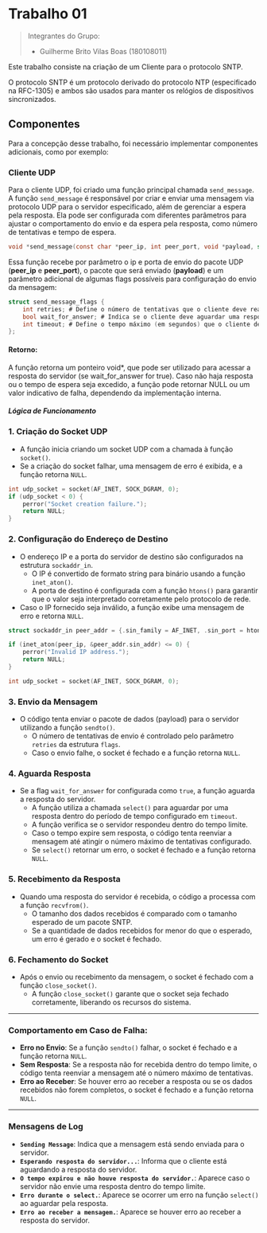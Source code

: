 # Trabalho 01

> Integrantes do Grupo: 
>
> - Guilherme Brito Vilas Boas (180108011)

Este trabalho consiste na criação de um Cliente para o protocolo SNTP. 

O protocolo SNTP é um protocolo derivado do protocolo NTP (especificado na RFC-1305) e ambos são usados para manter os relógios de dispositivos sincronizados.

## Componentes

Para a concepção desse trabalho, foi necessário implementar componentes adicionais, como por exemplo: 

### Cliente UDP 

Para o cliente UDP, foi criado uma função principal chamada `send_message`.
A função `send_message` é responsável por criar e enviar uma mensagem via protocolo UDP para o servidor especificado, além de gerenciar a espera pela resposta. Ela pode ser configurada com diferentes parâmetros para ajustar o comportamento do envio e da espera pela resposta, como número de tentativas e tempo de espera.

```c
void *send_message(const char *peer_ip, int peer_port, void *payload, struct send_message_flags flags);
```

Essa função recebe por parâmetro o ip e porta de envio do pacote UDP (**peer_ip** e **peer_port**), o pacote que será enviado (**payload**) e um parâmetro adicional de algumas flags possíveis para configuração do envio da mensagem:

```c
struct send_message_flags {
    int retries; # Define o número de tentativas que o cliente deve realizar caso o envio da mensagem ou o recebimento da resposta falhe. O valor padrão é 2, conforme especificado no relatório do Trabalho.
    bool wait_for_answer; # Indica se o cliente deve aguardar uma resposta após enviar o pacote UDP. Para o cenário deste trabalho, este valor deve ser configurado como true, uma vez que o cliente espera receber uma resposta contendo informações sobre o tempo.
    int timeout; # Define o tempo máximo (em segundos) que o cliente deve aguardar pela resposta do servidor antes de abortar a operação. O valor padrão é configurado para 20 segundos, conforme especificado no relatório do Trabalho.
};
```

#### Retorno:

A função retorna um ponteiro void*, que pode ser utilizado para acessar a resposta do servidor (se wait_for_answer for true). Caso não haja resposta ou o tempo de espera seja excedido, a função pode retornar NULL ou um valor indicativo de falha, dependendo da implementação interna.

##### Lógica de Funcionamento

### 1. **Criação do Socket UDP**
- A função inicia criando um socket UDP com a chamada à função `socket()`. 
- Se a criação do socket falhar, uma mensagem de erro é exibida, e a função retorna `NULL`.

```c
int udp_socket = socket(AF_INET, SOCK_DGRAM, 0);
if (udp_socket < 0) {
    perror("Socket creation failure.");
    return NULL;
}
```

### 2. **Configuração do Endereço de Destino**
- O endereço IP e a porta do servidor de destino são configurados na estrutura `sockaddr_in`.
  - O IP é convertido de formato string para binário usando a função `inet_aton()`.
  - A porta de destino é configurada com a função `htons()` para garantir que o valor seja interpretado corretamente pelo protocolo de rede.
- Caso o IP fornecido seja inválido, a função exibe uma mensagem de erro e retorna `NULL`.

```c
struct sockaddr_in peer_addr = {.sin_family = AF_INET, .sin_port = htons(peer_port)};

if (inet_aton(peer_ip, &peer_addr.sin_addr) <= 0) {
    perror("Invalid IP address.");
    return NULL;
}

int udp_socket = socket(AF_INET, SOCK_DGRAM, 0);
```

### 3. **Envio da Mensagem**
- O código tenta enviar o pacote de dados (payload) para o servidor utilizando a função `sendto()`.
  - O número de tentativas de envio é controlado pelo parâmetro `retries` da estrutura `flags`.
  - Caso o envio falhe, o socket é fechado e a função retorna `NULL`.

### 4. **Aguarda Resposta**
- Se a flag `wait_for_answer` for configurada como `true`, a função aguarda a resposta do servidor.
  - A função utiliza a chamada `select()` para aguardar por uma resposta dentro do período de tempo configurado em `timeout`.
  - A função verifica se o servidor respondeu dentro do tempo limite.
  - Caso o tempo expire sem resposta, o código tenta reenviar a mensagem até atingir o número máximo de tentativas configurado.
  - Se `select()` retornar um erro, o socket é fechado e a função retorna `NULL`.

### 5. **Recebimento da Resposta**
- Quando uma resposta do servidor é recebida, o código a processa com a função `recvfrom()`.
  - O tamanho dos dados recebidos é comparado com o tamanho esperado de um pacote SNTP.
  - Se a quantidade de dados recebidos for menor do que o esperado, um erro é gerado e o socket é fechado.

### 6. **Fechamento do Socket**
- Após o envio ou recebimento da mensagem, o socket é fechado com a função `close_socket()`.
  - A função `close_socket()` garante que o socket seja fechado corretamente, liberando os recursos do sistema.

---

### Comportamento em Caso de Falha:
- **Erro no Envio**: Se a função `sendto()` falhar, o socket é fechado e a função retorna `NULL`.
- **Sem Resposta**: Se a resposta não for recebida dentro do tempo limite, o código tenta reenviar a mensagem até o número máximo de tentativas.
- **Erro ao Receber**: Se houver erro ao receber a resposta ou se os dados recebidos não forem completos, o socket é fechado e a função retorna `NULL`.

---

### Mensagens de Log
- **`Sending Message`**: Indica que a mensagem está sendo enviada para o servidor.
- **`Esperando resposta do servidor...`**: Informa que o cliente está aguardando a resposta do servidor.
- **`O tempo expirou e não houve resposta do servidor.`**: Aparece caso o servidor não envie uma resposta dentro do tempo limite.
- **`Erro durante o select.`**: Aparece se ocorrer um erro na função `select()` ao aguardar pela resposta.
- **`Erro ao receber a mensagem.`**: Aparece se houver erro ao receber a resposta do servidor.

